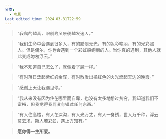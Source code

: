 ```yaml
---
分类:
  - 电影
Last edited time: 2024-03-31T22:59
---
```

> “我爬的越高，眼前的风景便越发迷人。”

> “我们生命中会遇到很多人，有的黯淡无光，有的色彩艳丽，有的光彩照人。但是偶尔，你也会遇到一个彩虹般绚丽的人。当你真的遇到，其他人就此变成匆匆浮云。”

> “我不知道自己怎么了，就像着了魔一样。”

> “有时落日泛起紫红的余晖，有时散发出橘红色的火光燃起天边的晚霞。”

> “感谢上天让我遇见你。”

> “我从来没有因为住在哪里而自卑，也没有太多地想过贫穷，我知道我们不富裕，但我觉得我们没有错过任何东西。”

> “有人住高楼，有人在深沟，有人光万丈，有人一身锈，世人万千种，浮云莫去求，斯人若彩虹，遇上方知有。”

> **愿你得一生所爱。**